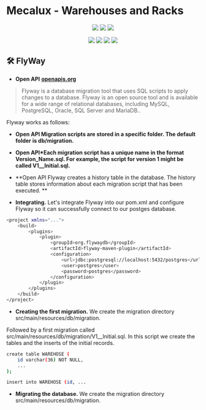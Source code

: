 # Mecalux - Warehouses and Racks
<p align="center">
  <img src="https://img.shields.io/badge/Java-17-blue">
  <img src="https://img.shields.io/badge/Spring_boot-2.7.16-green"> 
  <img src="https://img.shields.io/badge/Postgres-16-blue">   
</p>

<p align="center">
  <img src="https://img.shields.io/badge/Feign-11.8-red"> 
  <img src="https://img.shields.io/badge/Hibernate-JPA-purple"> 
  <img src="https://img.shields.io/badge/SpringSecurity-JWT-white">
  <img src="https://img.shields.io/badge/JUnit-Mockito-blue">
</p>

## :hammer_and_wrench: FlyWay

- **Open API** **[openapis.org](https://documentation.red-gate.com/fd/quickstart-maven-184127578.html)**

> Flyway is a database migration tool that uses SQL scripts to apply changes to a database. Flyway is an open source tool and is available for a wide range of relational databases, including MySQL, PostgreSQL, Oracle, SQL Server and MariaDB..

Flyway works as follows:

- **Open API Migration scripts are stored in a specific folder. The default folder is db/migration.**
- **Open API*Each migration script has a unique name in the format Version_Name.sql. For example, the script for version 1 might be called V1__Initial.sql.**
- **Open API Flyway creates a history table in the database. The history table stores information about each migration script that has been executed. **

- **Integrating.** Let's integrate Flyway into our pom.xml and configure Flyway so it can successfully connect to our postges database.
```bash
<project xmlns="...">
    <build>
        <plugins>
            <plugin>
                <groupId>org.flywaydb</groupId>
                <artifactId>flyway-maven-plugin</artifactId>
                <configuration>
                    <url>jdbc:postgresql://localhost:5432/postgres</url>
                    <user>postgres</user>
                    <password>postgres</password>
                </configuration>  
            </plugin>
        </plugins>
    </build>
</project>
```
- **Creating the first migration.** We create the migration directory src/main/resources/db/migration.

Followed by a first migration called src/main/resources/db/migration/V1__Initial.sql. 
In this script we create the tables and the inserts of the initial records.
```bash
create table WAREHOSE (
    id varchar(36) NOT NULL,
    ...
);

insert into WAREHOSE (id, ...
```



- **Migrating the database.** We create the migration directory src/main/resources/db/migration.
